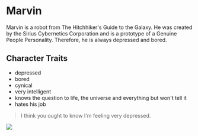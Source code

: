 # Marvin
Marvin is a robot from The Hitchhiker's Guide to the Galaxy. He was created by the Sirius Cybernetics Corporation and is a prototype of a Genuine People Personality. Therefore, he is always depressed and bored.
## Character Traits
* depressed
* bored
* cynical
* very intelligent
* knows the question to life, the universe and everything but won't tell it
* hates his job

> I think you ought to know I'm feeling very depressed.

<img src="https://adragoninspace.files.wordpress.com/2017/10/marvin-h2g2.jpg?w=300"/>
